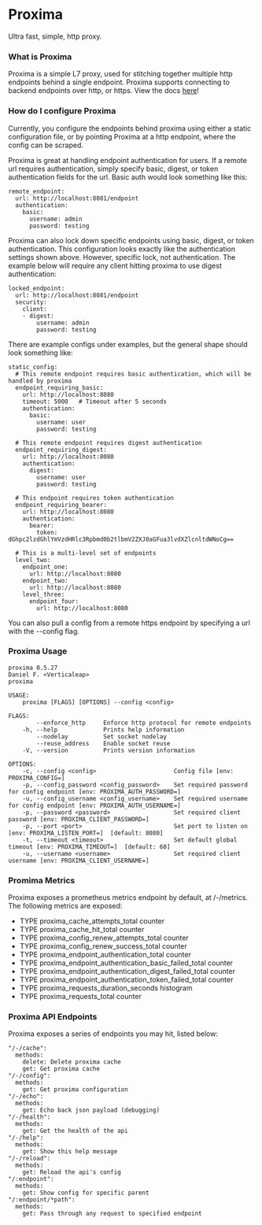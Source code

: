 # Proxima

Ultra fast, simple, http proxy.

### What is Proxima
Proxima is a simple L7 proxy, used for stitching together multiple http endpoints behind a single endpoint. Proxima supports connecting to backend endpoints over http, or https. View the docs [here](https://findelabs.github.io/proxima/installation.html)!

### How do I configure Proxima

Currently, you configure the endpoints behind proxima using either a static configuration file, or by pointing Proxima at a http endpoint, where the config can be scraped. 

Proxima is great at handling endpoint authentication for users. If a remote url requires authentication, simply specify basic, digest, or token authentication fields for the url. Basic auth would look something like this:
```
remote_endpoint:
  url: http://localhost:8081/endpoint
  authentication:
    basic:
      username: admin
      password: testing
```

Proxima can also lock down specific endpoints using basic, digest, or token authentication. This configuration looks exactly like the authentication settings shown above. However, specific lock, not authentication. The example below will require any client hitting proxima to use digest authentication:
```
locked_endpoint:
  url: http://localhost:8081/endpoint
  security:
    client:
    - digest:
        username: admin
        password: testing
```

There are example configs under examples, but the general shape should look something like:

```
static_config:
  # This remote endpoint requires basic authentication, which will be handled by proxima
  endpoint_requiring_basic:
    url: http://localhost:8080
    timeout: 5000   # Timeout after 5 seconds
    authentication:
      basic:
        username: user
        password: testing

  # This remote endpoint requires digest authentication
  endpoint_requiring_digest:
    url: http://localhost:8080
    authentication:
      digest:
        username: user
        password: testing

  # This endpoint requires token authentication
  endpoint_requiring_bearer:
    url: http://localhost:8080
    authentication:
      bearer:
        token: dGhpc2lzdGhlYmVzdHRlc3Rpbmd0b2tlbmV2ZXJ0aGFua3lvdXZlcnltdWNoCg==

  # This is a multi-level set of endpoints
  level_two:
    endpoint_one:
      url: http://localhost:8080
    endpoint_two:
      url: http://localhost:8080
    level_three:
      endpoint_four:
        url: http://localhost:8080
```

You can also pull a config from a remote https endpoint by specifying a url with the --config flag.

### Proxima Usage
```
proxima 0.5.27
Daniel F. <Verticaleap>
proxima

USAGE:
    proxima [FLAGS] [OPTIONS] --config <config>

FLAGS:
        --enforce_http     Enforce http protocol for remote endpoints
    -h, --help             Prints help information
        --nodelay          Set socket nodelay
        --reuse_address    Enable socket reuse
    -V, --version          Prints version information

OPTIONS:
    -c, --config <config>                      Config file [env: PROXIMA_CONFIG=]
    -p, --config_password <config_password>    Set required password for config endpoint [env: PROXIMA_AUTH_PASSWORD=]
    -u, --config_username <config_username>    Set required username for config endpoint [env: PROXIMA_AUTH_USERNAME=]
    -p, --password <password>                  Set required client password [env: PROXIMA_CLIENT_PASSWORD=]
    -p, --port <port>                          Set port to listen on [env: PROXIMA_LISTEN_PORT=]  [default: 8080]
    -t, --timeout <timeout>                    Set default global timeout [env: PROXIMA_TIMEOUT=]  [default: 60]
    -u, --username <username>                  Set required client username [env: PROXIMA_CLIENT_USERNAME=]
```

### Promima Metrics

Proxima exposes a prometheus metrics endpoint by default, at /-/metrics. The following metrics are exposed:

- TYPE proxima_cache_attempts_total counter  
- TYPE proxima_cache_hit_total counter  
- TYPE proxima_config_renew_attempts_total counter  
- TYPE proxima_config_renew_success_total counter  
- TYPE proxima_endpoint_authentication_total counter  
- TYPE proxima_endpoint_authentication_basic_failed_total counter  
- TYPE proxima_endpoint_authentication_digest_failed_total counter  
- TYPE proxima_endpoint_authentication_token_failed_total counter  
- TYPE proxima_requests_duration_seconds histogram  
- TYPE proxima_requests_total counter  


### Proxima API Endpoints

Proxima exposes a series of endpoints you may hit, listed below:
```
"/-/cache":
  methods:
    delete: Delete proxima cache
    get: Get proxima cache
"/-/config":
  methods:
    get: Get proxima configuration
"/-/echo":
  methods:
    get: Echo back json payload (debugging)
"/-/health":
  methods:
    get: Get the health of the api
"/-/help":
  methods:
    get: Show this help message
"/-/reload":
  methods:
    get: Reload the api's config
"/:endpoint":
  methods:
    get: Show config for specific parent
"/:endpoint/*path":
  methods:
    get: Pass through any request to specified endpoint

```
